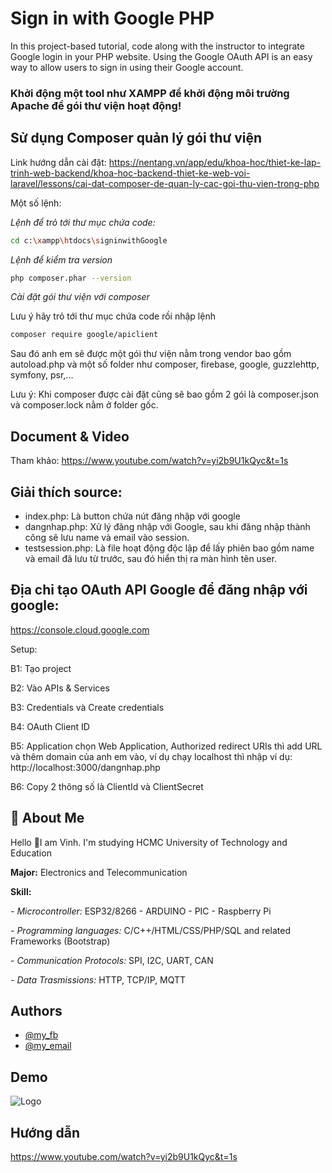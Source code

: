 # Sign in with Google PHP
In this project-based tutorial, code along with the instructor to integrate Google login in your PHP website. Using the Google OAuth API is an easy way to allow users to sign in using their Google account.

### Khởi động một tool như XAMPP để khởi động môi trường Apache để gói thư viện hoạt động!

## Sử dụng Composer quản lý gói thư viện
Link hướng dẫn cài đặt: https://nentang.vn/app/edu/khoa-hoc/thiet-ke-lap-trinh-web-backend/khoa-hoc-backend-thiet-ke-web-voi-laravel/lessons/cai-dat-composer-de-quan-ly-cac-goi-thu-vien-trong-php

Một số lệnh:

*Lệnh để trỏ tới thư mục chứa code:*
```bash
cd c:\xampp\htdocs\signinwithGoogle
```
*Lệnh để kiểm tra version*
```bash
php composer.phar --version
```
*Cài đặt gói thư viện với composer*

Lưu ý hãy trỏ tới thư mục chứa code rồi nhập lệnh
```bash
composer require google/apiclient
```

Sau đó anh em sẽ được một gói thư viện nằm trong vendor bao gồm autoload.php và một số folder như composer, firebase, google, guzzlehttp, symfony, psr,...

Lưu ý: Khi composer được cài đặt cũng sẽ bao gồm 2 gói là composer.json và composer.lock nằm ở folder gốc.
## Document &  Video
Tham khảo: https://www.youtube.com/watch?v=yi2b9U1kQyc&t=1s

## Giải thích source:
- index.php: Là button chứa nút đăng nhập với google
- dangnhap.php: Xử lý đăng nhập với Google, sau khi đăng nhập thành công sẽ lưu name và email vào session.
- testsession.php: Là file hoạt động độc lập để lấy phiên bao gồm name và email đã lưu từ trước, sau đó hiển thị ra màn hình tên user.

## Địa chỉ tạo OAuth API Google để đăng nhập với google:
https://console.cloud.google.com

Setup:

B1: Tạo project

B2: Vào APIs & Services

B3: Credentials và Create credentials

B4: OAuth Client ID

B5: Application chọn Web Application, Authorized redirect URIs thì add URL và thêm domain của anh em vào, ví dụ chạy localhost thì nhập ví dụ: http://localhost:3000/dangnhap.php

B6: Copy 2 thông số là ClientId và ClientSecret

## 🚀 About Me
Hello 👋I am Vinh. I'm studying HCMC University of Technology and Education

**Major:** Electronics and Telecommunication

**Skill:** 

*- Microcontroller:* ESP32/8266 - ARDUINO - PIC - Raspberry Pi

*- Programming languages:* C/C++/HTML/CSS/PHP/SQL and
related Frameworks (Bootstrap)

*- Communication Protocols:* SPI, I2C, UART, CAN

*- Data Trasmissions:* HTTP, TCP/IP, MQTT
## Authors

- [@my_fb](https://www.facebook.com/vcao.vn)
- [@my_email](contact@vinhcaodatabase.com)

## Demo

![Logo](https://codingninja.asia/images/codeninjalogo.png)

## Hướng dẫn

https://www.youtube.com/watch?v=yi2b9U1kQyc&t=1s

